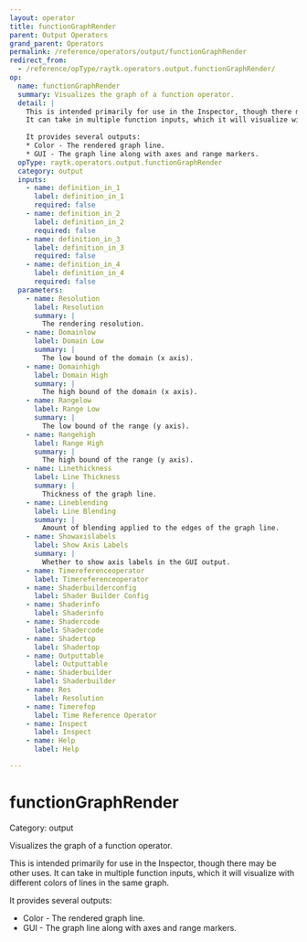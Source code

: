 ```yaml
---
layout: operator
title: functionGraphRender
parent: Output Operators
grand_parent: Operators
permalink: /reference/operators/output/functionGraphRender
redirect_from:
  - /reference/opType/raytk.operators.output.functionGraphRender/
op:
  name: functionGraphRender
  summary: Visualizes the graph of a function operator.
  detail: |
    This is intended primarily for use in the Inspector, though there may be other uses.
    It can take in multiple function inputs, which it will visualize with different colors of lines in the same graph.
    
    It provides several outputs:
    * Color - The rendered graph line.
    * GUI - The graph line along with axes and range markers.
  opType: raytk.operators.output.functionGraphRender
  category: output
  inputs:
    - name: definition_in_1
      label: definition_in_1
      required: false
    - name: definition_in_2
      label: definition_in_2
      required: false
    - name: definition_in_3
      label: definition_in_3
      required: false
    - name: definition_in_4
      label: definition_in_4
      required: false
  parameters:
    - name: Resolution
      label: Resolution
      summary: |
        The rendering resolution.
    - name: Domainlow
      label: Domain Low
      summary: |
        The low bound of the domain (x axis).
    - name: Domainhigh
      label: Domain High
      summary: |
        The high bound of the domain (x axis).
    - name: Rangelow
      label: Range Low
      summary: |
        The low bound of the range (y axis).
    - name: Rangehigh
      label: Range High
      summary: |
        The high bound of the range (y axis).
    - name: Linethickness
      label: Line Thickness
      summary: |
        Thickness of the graph line.
    - name: Lineblending
      label: Line Blending
      summary: |
        Amount of blending applied to the edges of the graph line.
    - name: Showaxislabels
      label: Show Axis Labels
      summary: |
        Whether to show axis labels in the GUI output.
    - name: Timereferenceoperator
      label: Timereferenceoperator
    - name: Shaderbuilderconfig
      label: Shader Builder Config
    - name: Shaderinfo
      label: Shaderinfo
    - name: Shadercode
      label: Shadercode
    - name: Shadertop
      label: Shadertop
    - name: Outputtable
      label: Outputtable
    - name: Shaderbuilder
      label: Shaderbuilder
    - name: Res
      label: Resolution
    - name: Timerefop
      label: Time Reference Operator
    - name: Inspect
      label: Inspect
    - name: Help
      label: Help

---
```


# functionGraphRender

Category: output



Visualizes the graph of a function operator.

This is intended primarily for use in the Inspector, though there may be other uses.
It can take in multiple function inputs, which it will visualize with different colors of lines in the same graph.

It provides several outputs:
* Color - The rendered graph line.
* GUI - The graph line along with axes and range markers.